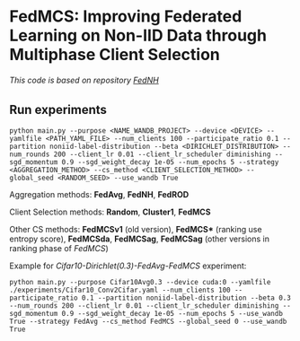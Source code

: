 # FedMCS: Improving Federated Learning on Non-IID Data through Multiphase Client Selection
###### *This code is based on repository [FedNH](https://github.com/Yutong-Dai/FedNH.git)*
## Run experiments
    python main.py --purpose <NAME_WANDB_PROJECT> --device <DEVICE> --yamlfile <PATH_YAML_FILE> --num_clients 100 --participate_ratio 0.1 --partition noniid-label-distribution --beta <DIRICHLET_DISTRIBUTION> --num_rounds 200 --client_lr 0.01 --client_lr_scheduler diminishing --sgd_momentum 0.9 --sgd_weight_decay 1e-05 --num_epochs 5 --strategy <AGGREGATION_METHOD> --cs_method <CLIENT_SELECTION_METHOD> --global_seed <RANDOM_SEED> --use_wandb True

Aggregation methods: **FedAvg**, **FedNH**, **FedROD**

Client Selection methods: **Random**, **Cluster1**, **FedMCS**

Other CS methods: **FedMCSv1** (old version), __FedMCS*__ (ranking use entropy score),  **FedMCSda**, **FedMCSag**, **FedMCSag** (other versions in ranking phase of *FedMCS*)

Example for *Cifar10-Dirichlet(0.3)-FedAvg-FedMCS* experiment:

    python main.py --purpose Cifar10Avg0.3 --device cuda:0 --yamlfile ./experiments/Cifar10_Conv2Cifar.yaml --num_clients 100 --participate_ratio 0.1 --partition noniid-label-distribution --beta 0.3 --num_rounds 200 --client_lr 0.01 --client_lr_scheduler diminishing --sgd_momentum 0.9 --sgd_weight_decay 1e-05 --num_epochs 5 --use_wandb True --strategy FedAvg --cs_method FedMCS --global_seed 0 --use_wandb True